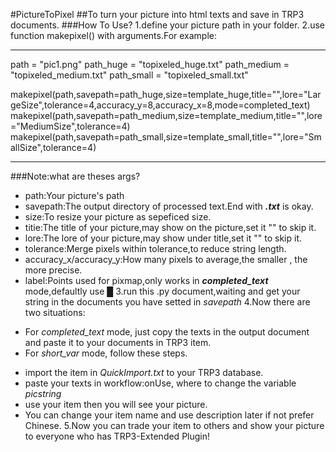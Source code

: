 #PictureToPixel
##To turn your picture into html texts and save in TRP3 documents.
###How To Use?
1.define your picture path in your folder.
2.use function makepixel() with arguments.For example:
***

path = "pic1.png"
path_huge = "topixeled_huge.txt"
path_medium = "topixeled_medium.txt"
path_small = "topixeled_small.txt"

makepixel(path,savepath=path_huge,size=template_huge,title="",lore="LargeSize",tolerance=4,accuracy_y=8,accuracy_x=8,mode=completed_text)
makepixel(path,savepath=path_medium,size=template_medium,title="",lore="MediumSize",tolerance=4)
makepixel(path,savepath=path_small,size=template_small,title="",lore="SmallSize",tolerance=4)
***
###Note:what are theses args?
- path:Your picture's path
- savepath:The output directory of processed text.End with ***.txt*** is okay.
- size:To resize your picture as sepeficed size.
- titie:The title of your picture,may show on the picture,set it "" to skip it.
- lore:The lore of your picture,may show under title,set it "" to skip it.
- tolerance:Merge pixels within tolerance,to reduce string length.
- accuracy_x/accuracy_y:How many pixels to average,the smaller , the more precise.
- label:Points used for pixmap,only works in ***completed_text*** mode,defaultly use *█*
3.run this .py document,waiting and get your string in the documents you have setted in *savepath*
4.Now there are two situations:
* For *completed_text* mode, just copy the texts in the output document and paste it to your documents in TRP3 item.
* For *short_var* mode, follow these steps.
- import the item in *QuickImport.txt* to your TRP3 database.
- paste your texts in workflow:onUse, where to change the variable *picstring*
- use your item then you will see your picture.
- You can change your item name and use description later if not prefer Chinese.
5.Now you can trade your item to others and show your picture to everyone who has TRP3-Extended Plugin!